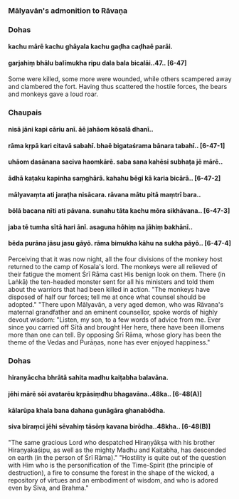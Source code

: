 ### Mālyavān's admonition to Rāvaṇa

### Dohas

#### kachu mārē kachu ghāyala kachu gaḍha caḍhaē parāi.
#### garjahiṃ bhālu balīmukha ripu dala bala bicalāi..47.. [6-47]

Some were killed, some more were wounded, while others scampered away and clambered the fort. Having thus scattered the hostile forces, the bears and monkeys gave a loud roar.

### Chaupais

#### nisā jāni kapi cāriu anī. āē jahāom kōsalā dhanī..
#### rāma kṛpā kari citavā sabahī. bhaē bigataśrama bānara tabahī.. [6-47-1]
#### uhāom dasānana saciva haomkārē. saba sana kahēsi subhaṭa jē mārē..
#### ādhā kaṭaku kapinha saṃghārā. kahahu bēgi kā karia bicārā.. [6-47-2]
#### mālyavaṃta ati jaraṭha nisācara. rāvana mātu pitā maṃtrī bara..
#### bōlā bacana nīti ati pāvana. sunahu tāta kachu mōra sikhāvana.. [6-47-3]
#### jaba tē tumha sītā hari ānī. asaguna hōhiṃ na jāhiṃ bakhānī..
#### bēda purāna jāsu jasu gāyō. rāma bimukha kāhu na sukha pāyō.. [6-47-4]

Perceiving that it was now night, all the four divisions of the monkey host returned to the camp of Kosala's lord. The monkeys were all relieved of their fatigue the moment Śrī Rāma cast His benign look on them. There (in Laṅkā) the ten-headed monster sent for all his ministers and told them about the warriors that had been killed in action. "The monkeys have disposed of half our forces; tell me at once what counsel should be adopted." "There upon Mālyavān, a very aged demon, who was Rāvaṇa's maternal grandfather and an eminent counsellor, spoke words of highly devout wisdom: "Listen, my son, to a few words of advice from me. Ever since you carried off Sītā and brought Her here, there have been illomens more than one can tell. By opposing Śrī Rāma, whose glory has been the theme of the Vedas and Purāṇas, none has ever enjoyed happiness."

### Dohas

#### hiranyāccha bhrātā sahita madhu kaiṭabha balavāna.
#### jēhi mārē sōi avatarēu kṛpāsiṃdhu bhagavāna..48ka.. [6-48(A)]
#### kālarūpa khala bana dahana gunāgāra ghanabōdha.
#### siva biraṃci jēhi sēvahiṃ tāsōṃ kavana birōdha..48kha.. [6-48(B)]

"The same gracious Lord who despatched Hiraṇyākṣa with his brother Hiraṇyakaśipu, as well as the mighty Madhu and Kaiṭabha, has descended on earth (in the person of Śrī Rāma)." "Hostility is quite out of the question with Him who is the personification of the Time-Spirit (the principle of destruction), a fire to consume the forest in the shape of the wicked, a repository of virtues and an embodiment of wisdom, and who is adored even by Śiva, and Brahma."
